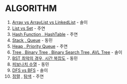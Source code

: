 # ALGORITHM

1. [Array vs ArrayList vs LinkedList](https://luminousol.notion.site/Array-vs-ArrayList-vs-LinkedList-c0983b23738e42ff9ac3f50f5b8c032b?pvs=4) - 솔이
2. [List vs Set](https://polydactyl-impala-301.notion.site/List-Set-2f5a85ceac1643ec9646177251aac7f2?pvs=4) - 주연
3. [Hash Function , HashTable](https://polydactyl-impala-301.notion.site/Hash-Function-HashTable-f732ce4be7e14064936be30b3cbd7ad5?pvs=4) - 주연
4. [Stack , Queue](https://www.notion.so/ehdals0405/Stack-Queue-13ea30258a0b459ab2fe905de49401e7) - 동민
5. [Heap , Priority Queue](https://polydactyl-impala-301.notion.site/Heap-Priority-Queue-45b41cd7f5ce4e40b0d8b0c6e6bd71cc?pvs=4) - 주연
6. [Tree , Binary Tree , Binary Search Tree, AVL Tree](https://luminousol.notion.site/Tree-Binary-Tree-BST-AVL-Tree-8484b1d1d4374f3ebefbef0f6a0b0824?pvs=4) - 솔이
7. [BST 최악의 경우, 시간 복잡도](https://www.notion.so/ehdals0405/BST-2e80ccb154614f64b62f8e5bcf21657f) - 동민
8. [피보나치 수열](https://www.notion.so/ehdals0405/9584259138e541f49ac5ff6d13e35cfc) - 동민
9. [DFS vs BFS](https://luminousol.notion.site/BFS-vs-DFS-44f3f98e09474aa59a38a09d689f2d72?pvs=4) - 솔이
10. [정렬](https://polydactyl-impala-301.notion.site/e90ac3439e594dc7b9bc32467d6b7a45?pvs=4) , [탐색](https://polydactyl-impala-301.notion.site/c64060e3798242ab8888df1940cd23ff?pvs=4) - 주연
